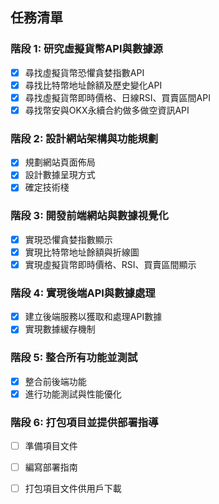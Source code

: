 ## 任務清單

### 階段 1: 研究虛擬貨幣API與數據源
- [x] 尋找虛擬貨幣恐懼貪婪指數API
- [x] 尋找比特幣地址餘額及歷史變化API
- [x] 尋找虛擬貨幣即時價格、日線RSI、買賣區間API
- [x] 尋找幣安與OKX永續合約做多做空資訊API

### 階段 2: 設計網站架構與功能規劃
- [x] 規劃網站頁面佈局
- [x] 設計數據呈現方式
- [x] 確定技術棧

### 階段 3: 開發前端網站與數據視覺化
- [x] 實現恐懼貪婪指數顯示
- [x] 實現比特幣地址餘額與折線圖
- [x] 實現虛擬貨幣即時價格、RSI、買賣區間顯示

### 階段 4: 實現後端API與數據處理
- [x] 建立後端服務以獲取和處理API數據
- [x] 實現數據緩存機制

### 階段 5: 整合所有功能並測試
- [x] 整合前後端功能
- [x] 進行功能測試與性能優化

### 階段 6: 打包項目並提供部署指導
- [ ] 準備項目文件
- [ ] 編寫部署指南
- [ ] 打包項目文件供用戶下載


